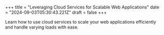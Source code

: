 +++
title = "Leveraging Cloud Services for Scalable Web Applications"
date = "2024-09-03T05:30:43.221Z"
draft = false
+++

  Learn how to use cloud services to scale your web applications efficiently and handle varying loads with ease.
        
